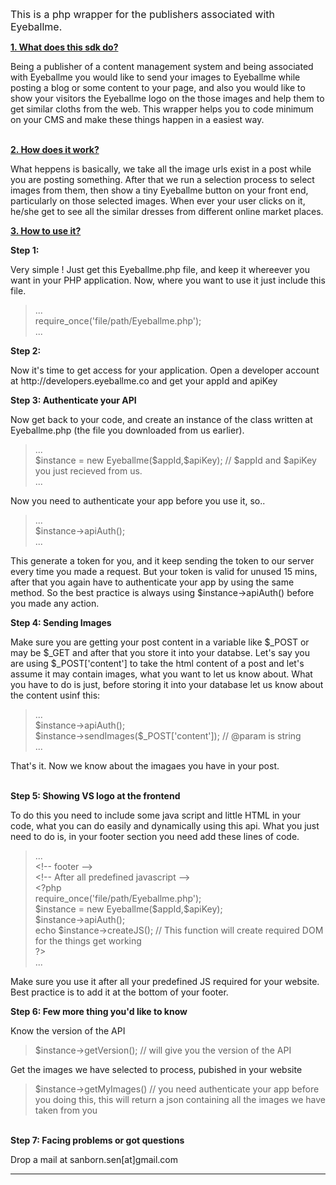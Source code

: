 <p><span style="font-size:16px">This is a php wrapper for the publishers associated with Eyeballme.</span></p>

<p><u><strong>1. What does this sdk do?</strong></u></p>

<p>Being a publisher of a content management system and being associated with Eyeballme you would like to send your images to Eyeballme while posting a blog or some content to your page, and also you would like to show your visitors the Eyeballme logo on the those images and help them to get similar cloths from the web. This wrapper helps you to code minimum on your CMS and make these things happen in a easiest way.</p>

<p><br />
<u><strong>2. How does it work?</strong></u></p>

<p>What heppens is basically, we take all the image urls exist in a post while you are posting something. After that we run a selection process to select images from them, then show a tiny Eyeballme button on your front end, particularly on those selected images. When ever your user clicks on it, he/she get to see all the similar dresses from different online market places.</p>

<p><u><strong>3. How to use it?</strong></u></p>

<p><strong>Step 1:</strong></p>

<p>Very simple ! Just get this Eyeballme.php file, and keep it whereever you want in your PHP application. Now, where you want to use it just include this file.</p>

<blockquote>
<p>...<br />
require_once(&#39;file/path/Eyeballme.php&#39;);<br />
...</p>
</blockquote>

<p><strong>Step 2:</strong></p>

<p>Now it&#39;s time to get access for your application. Open a developer account at http://developers.eyeballme.co and get your appId and apiKey</p>

<p><strong>Step 3: Authenticate your API</strong></p>

<p>Now get back to your code, and create an instance of the class written at Eyeballme.php (the file you downloaded from us earlier).</p>

<blockquote>
<p>...<br />
$instance = new Eyeballme($appId,$apiKey); // $appId and $apiKey you just recieved from us.<br />
...</p>
</blockquote>

<p>Now you need to authenticate your app before you use it, so..</p>

<blockquote>
<p>...<br />
$instance-&gt;apiAuth();<br />
...</p>
</blockquote>

<p>This generate a token for you, and it keep sending the token to our server every time you made a request. But your token is valid for unused 15 mins, after that you again have to authenticate your app by using the same method. So the best practice is always using $instance-&gt;apiAuth() before you made any action.</p>

<p><strong>Step 4: Sending Images</strong></p>

<p>Make sure you are getting your post content in a variable like $_POST or may be $_GET and after that you store it into your databse. Let&#39;s say you are using $_POST[&#39;content&#39;] to take the html content of a post and let&#39;s assume it may contain images, what you want to let us know about. What you have to do is just, before storing it into your database let us know about the content usinf this:</p>

<blockquote>
<p>...<br />
$instance-&gt;apiAuth();<br />
$instance-&gt;sendImages($_POST[&#39;content&#39;]); // @param is string<br />
...</p>
</blockquote>

<p>That&#39;s it. Now we know about the imagaes you have in your post.</p>

<p><br />
<strong>Step 5: Showing VS logo at the frontend</strong></p>

<p>To do this you need to include some java script and little HTML in your code, what you can do easily and dynamically using this api. What you just need to do is, in your footer section you need add these lines of code.</p>

<blockquote>
<p>...<br />
&lt;!-- footer --&gt;<br />
&lt;!-- After all predefined javascript --&gt;<br />
&lt;?php<br />
require_once(&#39;file/path/Eyeballme.php&#39;);<br />
$instance = new Eyeballme($appId,$apiKey);<br />
$instance-&gt;apiAuth();<br />
echo $instance-&gt;createJS(); // This function will create required DOM for the things get working<br />
?&gt;<br />
...</p>
</blockquote>

<p>Make sure you use it after all your predefined JS required for your website. Best practice is to add it at the bottom of your footer.</p>

<p><strong>Step 6: Few more thing you&#39;d like to know</strong></p>

<p>Know the version of the API</p>

<blockquote>
<p>$instance-&gt;getVersion(); // will give you the version of the API</p>
</blockquote>

<p>Get the images we have selected to process, pubished in your website</p>

<blockquote>
<p>$instance-&gt;getMyImages() // you need authenticate your app before you doing this, this will return a json containing all the images we have taken from you</p>
</blockquote>

<p><br />
<strong>Step 7: Facing problems or got questions</strong></p>

<p>Drop a mail at sanborn.sen[at]gmail.com</p>

<hr />
<p>&nbsp;</p>
